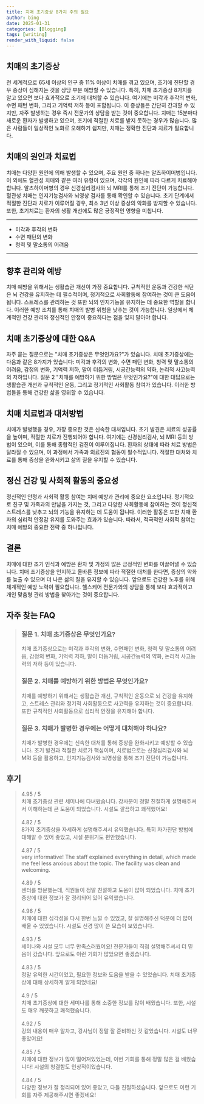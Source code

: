 ```yaml
---
title: 치매 초기증상 8가지 주의 필요
author: bing
date: 2025-01-31
categories: [Blogging]
tags: [writing]
render_with_liquid: false
---
```



<h2 id='치매의 초기증상'>치매의 초기증상</h2>

<p>전 세계적으로 65세 이상의 인구 중 11% 이상이 치매를 겪고 있으며, 조기에 진단할 경우 증상이 심해지는 것을 상당 부분 예방할 수 있습니다. 특히, 치매 초기증상 8가지를 알고 있으면 보다 효과적으로 조기에 대처할 수 있습니다. 여기에는 미각과 후각의 변화, 수면 패턴 변화, 그리고 기억력 저하 등이 포함됩니다. 이 증상들은 간단히 간과할 수 있지만, 자주 발생하는 경우 즉시 전문가의 상담을 받는 것이 중요합니다. 치매는 15분마다 새로운 환자가 발생하고 있으며, 조기에 적절한 치료를 받지 못하는 경우가 많습니다. 많은 사람들이 일상적인 노화로 오해하기 쉽지만, 치매는 정확한 진단과 치료가 필요합니다.</p>

<h2 id='치매의 원인과 치료법'>치매의 원인과 치료법</h2>

<p>치매는 다양한 원인에 의해 발생할 수 있으며, 주요 원인 중 하나는 알츠하이머병입니다. 이 외에도 혈관성 치매와 같은 여러 유형이 있으며, 각각의 원인에 따라 다르게 치료해야 합니다. 알츠하이머병의 경우 신경심리검사와 뇌 MRI를 통해 조기 진단이 가능합니다. 혈관성 치매는 인지기능검사와 뇌영상 검사를 통해 확인할 수 있습니다. 초기 단계에서 적절한 진단과 치료가 이루어질 경우, 최소 3년 이상 증상의 악화를 방지할 수 있습니다. 또한, 초기치료는 환자의 생활 개선에도 많은 긍정적인 영향을 미칩니다.</p>

<hr />

<ul>
    <li>미각과 후각의 변화</li>
    <li>수면 패턴의 변화</li>
    <li>청력 및 말소통의 어려움</li>
</ul>

<hr />

<h2 id='향후 관리와 예방'>향후 관리와 예방</h2>

<p>치매 예방을 위해서는 생활습관 개선이 가장 중요합니다. 규칙적인 운동과 건강한 식단은 뇌 건강을 유지하는 데 필수적이며, 정기적으로 사회활동에 참여하는 것이 큰 도움이 됩니다. 스트레스를 관리하는 것 또한 뇌의 인지기능을 유지하는 데 중요한 역할을 합니다. 이러한 예방 조치를 통해 치매의 발병 위험을 낮추는 것이 가능합니다. 일상에서 체계적인 건강 관리와 정신적인 안정이 중요하다는 점을 잊지 말아야 합니다.</p>

<h2 id='치매 초기증상에 대한 Q&A'>치매 초기증상에 대한 Q&A</h2>

<p>자주 묻는 질문으로는 "치매 초기증상은 무엇인가요?"가 있습니다. 치매 초기증상에는 다음과 같은 8가지가 있습니다: 미각과 후각의 변화, 수면 패턴 변화, 청력 및 말소통의 어려움, 감정의 변화, 기억력 저하, 말이 더듬거림, 시공간능력의 약화, 논리적 사고능력의 저하입니다. 질문 2 "치매를 예방하기 위한 방법은 무엇인가요?"에 대한 대답으로는 생활습관 개선과 규칙적인 운동, 그리고 정기적인 사회활동 참여가 있습니다. 이러한 방법들을 통해 건강한 삶을 영위할 수 있습니다.</p>

<h2 id='치매 치료법과 대처방법'>치매 치료법과 대처방법</h2>

<p>치매가 발병했을 경우, 가장 중요한 것은 신속한 대처입니다. 초기 발견은 치료의 성공률을 높이며, 적절한 치료가 진행되어야 합니다. 여기에는 신경심리검사, 뇌 MRI 등의 방법이 있으며, 이를 통해 종합적인 검진이 이루어집니다. 환자의 상태에 따라 치료 방법은 달라질 수 있으며, 이 과정에서 가족과 의료진의 협동이 필수적입니다. 적절한 대처와 치료를 통해 증상을 완화시키고 삶의 질을 유지할 수 있습니다.</p>

<h2 id='정신 건강 및 사회적 활동의 중요성'>정신 건강 및 사회적 활동의 중요성</h2>

<p>정신적인 안정과 사회적 활동 참여는 치매 예방과 관리에 중요한 요소입니다. 정기적으로 친구 및 가족과의 만남을 가지는 것, 그리고 다양한 사회활동에 참여하는 것이 정신적 스트레스를 낮추고 뇌의 기능을 유지하는 데 도움이 됩니다. 이러한 활동은 또한 치매 환자의 심리적 안정감 유지를 도와주는 효과가 있습니다. 따라서, 적극적인 사회적 참여는 치매 예방의 중요한 전략 중 하나입니다.</p>

<h2 id='결론'>결론</h2>

<p>치매에 대한 조기 인식과 예방은 환자 및 가정의 많은 긍정적인 변화를 이끌어낼 수 있습니다. 치매 초기증상을 인지하고 올바른 정보에 따라 적절한 대처를 한다면, 증상의 악화를 늦출 수 있으며 더 나은 삶의 질을 유지할 수 있습니다. 앞으로도 건강한 노후를 위해 체계적인 예방 노력이 필요합니다. 헬스케어 전문가와의 상담을 통해 보다 효과적이고 개인 맞춤형 관리 방법을 찾아가는 것이 중요합니다.</p>


<h2 id='자주_찾는_FAQ'>자주 찾는 FAQ</h2>
<div itemscope="" itemtype="https://schema.org/FAQPage"> 
<blockquote> 
<div itemscope="" itemprop="mainEntity" itemtype="https://schema.org/Question"> 
<h3 itemprop="name">질문 1. 치매 초기증상은 무엇인가요?</h3> 
<div itemscope="" itemprop="acceptedAnswer" itemtype="https://schema.org/Answer"> 
<span itemprop="text"> 
<p>치매 초기증상으로는 미각과 후각의 변화, 수면패턴 변화, 청력 및 말소통의 어려움, 감정의 변화, 기억력 저하, 말이 더듬거림, 시공간능력의 약화, 논리적 사고능력의 저하 등이 있습니다.</p> 
</span> 
</div> 
</div> 

<div itemscope="" itemprop="mainEntity" itemtype="https://schema.org/Question"> 
<h3 itemprop="name">질문 2. 치매를 예방하기 위한 방법은 무엇인가요?</h3> 
<div itemscope="" itemprop="acceptedAnswer" itemtype="https://schema.org/Answer"> 
<span itemprop="text"> 
<p>치매를 예방하기 위해서는 생활습관 개선, 규칙적인 운동으로 뇌 건강을 유지하고, 스트레스 관리와 정기적 사회활동으로 사고력을 유지하는 것이 중요합니다. 또한 규칙적인 사회활동으로 심리적 안정을 유지해야 합니다.</p> 
</span> 
</div> 
</div> 

<div itemscope="" itemprop="mainEntity" itemtype="https://schema.org/Question"> 
<h3 itemprop="name">질문 3. 치매가 발병한 경우에는 어떻게 대처해야 하나요?</h3> 
<div itemscope="" itemprop="acceptedAnswer" itemtype="https://schema.org/Answer"> 
<span itemprop="text"> 
<p>치매가 발병한 경우에는 신속한 대처를 통해 증상을 완화시키고 예방할 수 있습니다. 조기 발견과 적절한 치료가 핵심이며, 치료법으로는 신경심리검사와 뇌 MRI 등을 활용하고, 인지기능검사와 뇌영상을 통해 조기 진단이 가능합니다.</p> 
</span> 
</div> 
</div> 
</blockquote> 
</div>
<h2 id='후기'>후기</h2>
<div itemscope itemtype="https://schema.org/Product">
  <blockquote>
  <div itemprop="review" itemscope itemtype="https://schema.org/Review">
      <div itemprop="reviewRating" itemscope itemtype="https://schema.org/Rating"> <span itemprop="ratingValue">4.95</span> / <span itemprop="bestRating">5</span> </div>
      <span itemprop="reviewBody">치매 초기증상 관련 세미나에 다녀왔습니다. 강사분이 정말 친절하게 설명해주셔서 이해하는데 큰 도움이 되었습니다. 시설도 깔끔하고 쾌적했어요!</span>
  </div>
  <br>
  <div itemprop="review" itemscope itemtype="https://schema.org/Review">
      <div itemprop="reviewRating" itemscope itemtype="https://schema.org/Rating"> <span itemprop="ratingValue">4.82</span> / <span itemprop="bestRating">5</span> </div>
      <span itemprop="reviewBody">8가지 초기증상을 자세하게 설명해주셔서 유익했습니다. 특히 자가진단 방법에 대해알 수 있어 좋았고, 시설 분위기도 편안했습니다.</span>
  </div>
  <br>
  <div itemprop="review" itemscope itemtype="https://schema.org/Review">
      <div itemprop="reviewRating" itemscope itemtype="https://schema.org/Rating"> <span itemprop="ratingValue">4.87</span> / <span itemprop="bestRating">5</span> </div>
      <span itemprop="reviewBody">very informative! The staff explained everything in detail, which made me feel less anxious about the topic. The facility was clean and welcoming.</span>
  </div>
  <br>
  <div itemprop="review" itemscope itemtype="https://schema.org/Review">
      <div itemprop="reviewRating" itemscope itemtype="https://schema.org/Rating"> <span itemprop="ratingValue">4.89</span> / <span itemprop="bestRating">5</span> </div>
      <span itemprop="reviewBody">센터를 방문했는데, 직원들이 정말 친절하고 도움이 많이 되었습니다. 치매 초기증상에 대한 정보가 잘 정리되어 있어 유익했습니다.</span>
  </div>
  <br>
  <div itemprop="review" itemscope itemtype="https://schema.org/Review">
      <div itemprop="reviewRating" itemscope itemtype="https://schema.org/Rating"> <span itemprop="ratingValue">4.96</span> / <span itemprop="bestRating">5</span> </div>
      <span itemprop="reviewBody">치매에 대한 심각성을 다시 한번 느낄 수 있었고, 잘 설명해주신 덕분에 더 많이 배울 수 있었습니다. 시설도 신경 많이 쓴 모습이 보였습니다.</span>
  </div>
  <br>
  <div itemprop="review" itemscope itemtype="https://schema.org/Review">
      <div itemprop="reviewRating" itemscope itemtype="https://schema.org/Rating"> <span itemprop="ratingValue">4.93</span> / <span itemprop="bestRating">5</span> </div>
      <span itemprop="reviewBody">세미나와 시설 모두 너무 만족스러웠어요! 전문가들이 직접 설명해주셔서 더 믿음이 갔습니다. 앞으로도 이런 기회가 많았으면 좋겠습니다.</span>
  </div>
  <br>
  <div itemprop="review" itemscope itemtype="https://schema.org/Review">
      <div itemprop="reviewRating" itemscope itemtype="https://schema.org/Rating"> <span itemprop="ratingValue">4.83</span> / <span itemprop="bestRating">5</span> </div>
      <span itemprop="reviewBody">정말 유익한 시간이었고, 필요한 정보와 도움을 받을 수 있었습니다. 치매 초기증상에 대해 상세하게 알게 되었네요!</span>
  </div>
  <br>
  <div itemprop="review" itemscope itemtype="https://schema.org/Review">
      <div itemprop="reviewRating" itemscope itemtype="https://schema.org/Rating"> <span itemprop="ratingValue">4.9</span> / <span itemprop="bestRating">5</span> </div>
      <span itemprop="reviewBody">치매 초기증상에 대한 세미나를 통해 소중한 정보를 많이 배웠습니다. 또한, 시설도 매우 깨끗하고 쾌적했습니다.</span>
  </div>
  <br>
  <div itemprop="review" itemscope itemtype="https://schema.org/Review">
      <div itemprop="reviewRating" itemscope itemtype="https://schema.org/Rating"> <span itemprop="ratingValue">4.92</span> / <span itemprop="bestRating">5</span> </div>
      <span itemprop="reviewBody">강의 내용이 매우 알차고, 강사님이 정말 잘 준비하신 것 같았습니다. 시설도 너무 좋았어요!</span>
  </div>
  <br>
  <div itemprop="review" itemscope itemtype="https://schema.org/Review">
      <div itemprop="reviewRating" itemscope itemtype="https://schema.org/Rating"> <span itemprop="ratingValue">4.85</span> / <span itemprop="bestRating">5</span> </div>
      <span itemprop="reviewBody">치매에 대한 정보가 많이 떨어져있었는데, 이번 기회를 통해 정말 많은 걸 배웠습니다! 시설의 청결함도 인상적이었습니다.</span>
  </div>
  <br>
  <div itemprop="review" itemscope itemtype="https://schema.org/Review">
      <div itemprop="reviewRating" itemscope itemtype="https://schema.org/Rating"> <span itemprop="ratingValue">4.84</span> / <span itemprop="bestRating">5</span> </div>
      <span itemprop="reviewBody">다양한 정보가 잘 정리되어 있어 좋았고, 다들 친절하셨습니다. 앞으로도 이런 기회를 자주 제공해주시면 좋겠네요!</span>
  </div>
  </blockquote>
</div>
